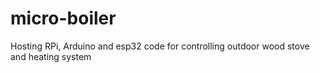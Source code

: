 # micro-boiler
Hosting RPi, Arduino and esp32 code for controlling outdoor wood stove and heating system
